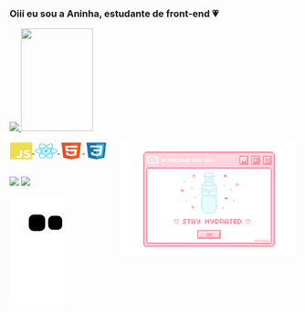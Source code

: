 ### Oiii eu sou a Aninha, estudante de front-end 💗

<div>
<a href="https://github.com/soarespzz">
<img width="42%" src="https://github-readme-stats.vercel.app/api?username=soarespzz&theme=dracula&show_icons=true&include_all_commits=true&count_private=true"(https://github.com/anuraghazra/github-readme-stats"/>
<img width="50%" height="180cm" src="https://github-readme-stats.vercel.app/api/top-langs?username=soarespzz&theme=dracula&show_icons=true&include_all_commits=true&count_private=true&layout=compact"(https://github.com/anuraghazra/github-readme-stats)/>
</div>

<div style="display: inline_block"><br>
  <img align="center" alt="Ana-Js" height="30" width="40" src="https://raw.githubusercontent.com/devicons/devicon/master/icons/javascript/javascript-plain.svg">
  <img align="center" alt="Ana-React" height="30" width="40" src="https://raw.githubusercontent.com/devicons/devicon/master/icons/react/react-original.svg">
  <img align="center" alt="Ana-HTML" height="30" width="40" src="https://raw.githubusercontent.com/devicons/devicon/master/icons/html5/html5-original.svg">
  <img align="center" alt="Ana-CSS" height="30" width="40" src="https://raw.githubusercontent.com/devicons/devicon/master/icons/css3/css3-original.svg">
  <img align="right" height= 200cm alt="Ana Gif" src="https://github.com/Soarespzz/Soarespzz/blob/main/github/pinterestdownloader.com-1693519438.327585.gif?raw=true"
</div>
  
  ##
 
<div> 
  <a href="https://www.instagram.com/soarespzz/" target="_blank"><img src="https://img.shields.io/badge/-Instagram-%23E4405F?style=for-the-badge&logo=instagram&logoColor=white" target="_blank"></a>
  <a href = "mailto:ana777soares.sp@gmail.com"><img src="https://img.shields.io/badge/-Gmail-%23333?style=for-the-badge&logo=gmail&logoColor=white" target="_blank"></a>

  ![Snake animation](https://github.com/Soarespzz/Soarespzz/blob/output/github-contribution-grid-snake.svg)
</div>

